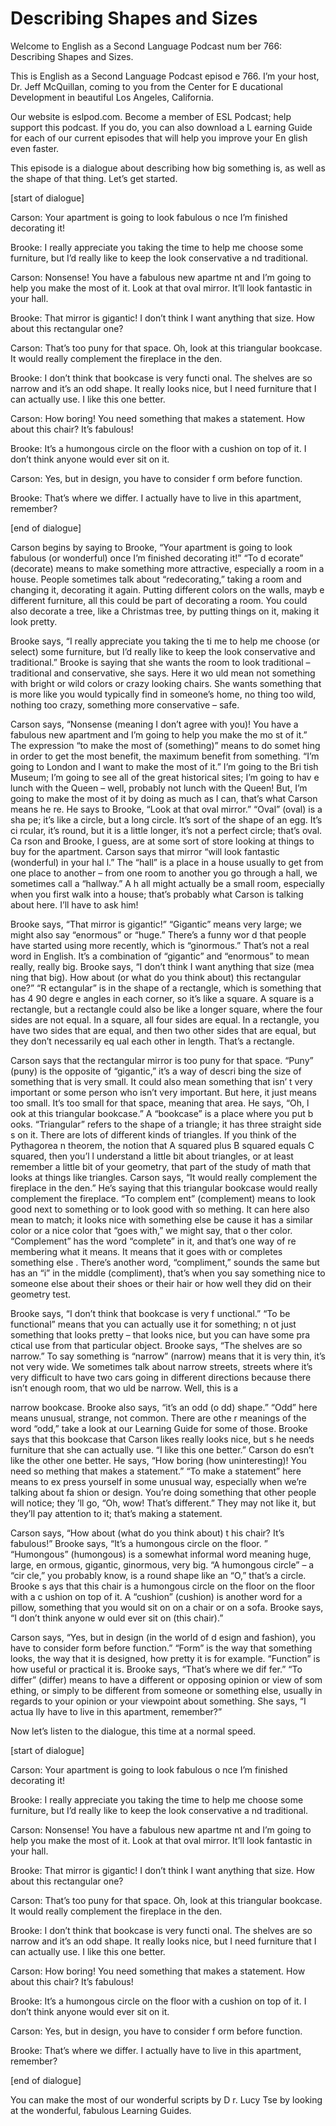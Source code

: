 # Describing Shapes and Sizes

Welcome to English as a Second Language Podcast num ber 766: Describing Shapes and Sizes.

This is English as a Second Language Podcast episod e 766.  I’m your host, Dr. Jeff McQuillan, coming to you from the Center for E ducational Development in beautiful Los Angeles, California.

Our website is eslpod.com.  Become a member of ESL Podcast; help support this podcast.  If you do, you can also download a L earning Guide for each of our current episodes that will help you improve your En glish even faster.

This episode is a dialogue about describing how big  something is, as well as the shape of that thing.  Let’s get started.

[start of dialogue]

Carson:  Your apartment is going to look fabulous o nce I’m finished decorating it!

Brooke:  I really appreciate you taking the time to  help me choose some furniture, but I’d really like to keep the look conservative a nd traditional.

Carson:  Nonsense!  You have a fabulous new apartme nt and I’m going to help you make the most of it.  Look at that oval mirror.   It’ll look fantastic in your hall.

Brooke:  That mirror is gigantic!  I don’t think I want anything that size.  How about this rectangular one?

Carson:  That’s too puny for that space.  Oh, look at this triangular bookcase.  It would really complement the fireplace in the den.

Brooke:  I don’t think that bookcase is very functi onal.  The shelves are so narrow and it’s an odd shape.  It really looks nice, but I  need furniture that I can actually use.  I like this one better.

Carson:  How boring!  You need something that makes  a statement.  How about this chair?  It’s fabulous!

Brooke:  It’s a humongous circle on the floor with a cushion on top of it.  I don’t think anyone would ever sit on it.

Carson:  Yes, but in design, you have to consider f orm before function.

Brooke:  That’s where we differ.  I actually have to live in this apartment, remember?

[end of dialogue]

Carson begins by saying to Brooke, “Your apartment is going to look fabulous (or wonderful) once I’m finished decorating it!”  “To d ecorate” (decorate) means to make something more attractive, especially a room in a house.  People sometimes talk about “redecorating,” taking a room and changing it, decorating it again.  Putting different colors on the walls, mayb e different furniture, all this could be part of decorating a room.  You could also  decorate a tree, like a Christmas tree, by putting things on it, making it look pretty.

Brooke says, “I really appreciate you taking the ti me to help me choose (or select) some furniture, but I’d really like to keep  the look conservative and traditional.”  Brooke is saying that she wants the room to look traditional – traditional and conservative, she says.  Here it wo uld mean not something with bright or wild colors or crazy looking chairs.  She  wants something that is more like you would typically find in someone’s home, no thing too wild, nothing too crazy, something more conservative – safe.

Carson says, “Nonsense (meaning I don’t agree with you)!  You have a fabulous new apartment and I’m going to help you make the mo st of it.”  The expression “to make the most of (something)” means to do somet hing in order to get the most benefit, the maximum benefit from something.  “I’m going to London and I want to make the most of it.”  I’m going to the Bri tish Museum; I’m going to see all of the great historical sites; I’m going to hav e lunch with the Queen – well, probably not lunch with the Queen!  But, I’m going to make the most of it by doing as much as I can, that’s what Carson means he re.  He says to Brooke, “Look at that oval mirror.”  “Oval” (oval) is a sha pe; it’s like a circle, but a long circle.  It’s sort of the shape of an egg.  It’s ci rcular, it’s round, but it is a little longer, it’s not a perfect circle; that’s oval.  Ca rson and Brooke, I guess, are at some sort of store looking at things to buy for the  apartment.  Carson says that mirror “will look fantastic (wonderful) in your hal l.”  The “hall” is a place in a house usually to get from one place to another – from one  room to another you go through a hall, we sometimes call a “hallway.”  A h all might actually be a small room, especially when you first walk into a house; that’s probably what Carson is talking about here.  I’ll have to ask him!

Brooke says, “That mirror is gigantic!”  “Gigantic”  means very large; we might also say “enormous” or “huge.”  There’s a funny wor d that people have started using more recently, which is “ginormous.”  That’s not a real word in English.  It’s a combination of “gigantic” and “enormous” to mean really, really big.  Brooke says, “I don’t think I want anything that size (mea ning that big).  How about (or what do you think about) this rectangular one?”  “R ectangular” is in the shape of a rectangle, which is something that has 4 90 degre e angles in each corner, so it’s like a square.  A square is a rectangle, but a  rectangle could also be like a longer square, where the four sides are not equal.  In a square, all four sides are equal.  In a rectangle, you have two sides that are  equal, and then two other sides that are equal, but they don’t necessarily eq ual each other in length.  That’s a rectangle.

Carson says that the rectangular mirror is too puny  for that space.  “Puny” (puny) is the opposite of “gigantic,” it’s a way of descri bing the size of something that is very small.  It could also mean something that isn’ t very important or some person who isn’t very important.  But here, it just  means too small.  It’s too small for that space, meaning that area.  He says, “Oh, l ook at this triangular bookcase.”  A “bookcase” is a place where you put b ooks.  “Triangular” refers to the shape of a triangle; it has three straight side s on it.  There are lots of different kinds of triangles.  If you think of the Pythagorea n theorem, the notion that A squared plus B squared equals C squared, then you’l l understand a little bit about triangles, or at least remember a little bit of your geometry, that part of the study of math that looks at things like triangles.  Carson says, “It would really complement the fireplace in the den.”  He’s saying that this triangular bookcase would really complement the fireplace.  “To complem ent” (complement) means to look good next to something or to look good with so mething.  It can here also mean to match; it looks nice with something else be cause it has a similar color or a nice color that “goes with,” we might say, that o ther color.  “Complement” has the word “complete” in it, and that’s one way of re membering what it means.  It means that it goes with or completes something else .  There’s another word, “compliment,” sounds the same but has an “i” in the  middle (compliment), that’s when you say something nice to someone else about their shoes or their hair or how well they did on their geometry test.

Brooke says, “I don’t think that bookcase is very f unctional.”  “To be functional” means that you can actually use it for something; n ot just something that looks pretty – that looks nice, but you can have some pra ctical use from that particular object.  Brooke says, “The shelves are so narrow.”  To say something is “narrow” (narrow) means that it is very thin, it’s not very wide.  We sometimes talk about narrow streets, streets where it’s very difficult to have two cars going in different directions because there isn’t enough room, that wo uld be narrow.  Well, this is a

narrow bookcase.  Brooke also says, “it’s an odd (o dd) shape.”  “Odd” here means unusual, strange, not common.  There are othe r meanings of the word “odd,” take a look at our Learning Guide for some of those.  Brooke says that this bookcase that Carson likes really looks nice, but s he needs furniture that she can actually use.  “I like this one better.”  Carson do esn’t like the other one better.  He says, “How boring (how uninteresting)!  You need so mething that makes a statement.”  “To make a statement” here means to ex press yourself in some unusual way, especially when we’re talking about fa shion or design.  You’re doing something that other people will notice; they ’ll go, “Oh, wow!  That’s different.”  They may not like it, but they’ll pay attention to it; that’s making a statement.

Carson says, “How about (what do you think about) t his chair?  It’s fabulous!” Brooke says, “It’s a humongous circle on the floor. ”  “Humongous” (humongous) is a somewhat informal word meaning huge, large, en ormous, gigantic, ginormous, very big.  “A humongous circle” – a “cir cle,” you probably know, is a round shape like an “O,” that’s a circle.  Brooke s ays that this chair is a humongous circle on the floor on the floor with a c ushion on top of it.  A “cushion” (cushion) is another word for a pillow, something that you would sit on on a chair or on a sofa.  Brooke says, “I don’t think anyone w ould ever sit on (this chair).”

Carson says, “Yes, but in design (in the world of d esign and fashion), you have to consider form before function.”  “Form” is the way that something looks, the way that it is designed, how pretty it is for example.  “Function” is how useful or practical it is.  Brooke says, “That’s where we dif fer.”  “To differ” (differ) means to have a different or opposing opinion or view of som ething, or simply to be different from someone or something else, usually in regards to your opinion or your viewpoint about something.  She says, “I actua lly have to live in this apartment, remember?”

Now let’s listen to the dialogue, this time at a normal speed.

[start of dialogue]

Carson:  Your apartment is going to look fabulous o nce I’m finished decorating it!

Brooke:  I really appreciate you taking the time to  help me choose some furniture, but I’d really like to keep the look conservative a nd traditional.

Carson:  Nonsense!  You have a fabulous new apartme nt and I’m going to help you make the most of it.  Look at that oval mirror.   It’ll look fantastic in your hall.

Brooke:  That mirror is gigantic!  I don’t think I want anything that size.  How about this rectangular one?

Carson:  That’s too puny for that space.  Oh, look at this triangular bookcase.  It would really complement the fireplace in the den.

Brooke:  I don’t think that bookcase is very functi onal.  The shelves are so narrow and it’s an odd shape.  It really looks nice, but I  need furniture that I can actually use.  I like this one better.

Carson:  How boring!  You need something that makes  a statement.  How about this chair?  It’s fabulous!

Brooke:  It’s a humongous circle on the floor with a cushion on top of it.  I don’t think anyone would ever sit on it.

Carson:  Yes, but in design, you have to consider f orm before function.

Brooke:  That’s where we differ.  I actually have to live in this apartment, remember?

[end of dialogue]

You can make the most of our wonderful scripts by D r. Lucy Tse by looking at the wonderful, fabulous Learning Guides.





